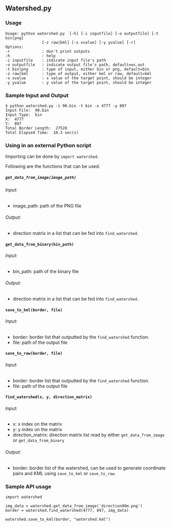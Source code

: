 ## Watershed.py

### Usage
```
Usage: python watershed.py 	[-h] [-i inputfile] [-o outputfile] [-t bin|png]
				[-z raw|kml] [-x xvalue] [-y yvalue] [-r]
Options:
-r	 			: don't print outputs
-h 				: help
-i inputfile	: indicate input file's path
-o outputfile	: indicate output file's path, default=ws.out
-t bin|png 		: type of input, either bin or png, default=bin
-z raw|kml 		: type of output, either kml or raw, default=kml
-x xvalue		: x value of the target point, should be integer
-y yvalue 		: y value of the target point, should be integer
```

### Sample Input and Output
```
$ python watershed.py -i 90.bin -t bin -x 4777 -y 897
Input File:  90.bin
Input Type:  bin
X:  4777
Y:  897
Total Border Length:  27528
Total Elapsed Time:  10.3 sec(s)
```

### Using in an external Python script
Importing can be done by `import watershed`. 

Following are the functions that can be used.

##### `get_data_from_image(image_path)`  
###### Input:  
  * image_path: path of the PNG file
###### Output:
  * direction matrix in a list that can be fed into `find_watershed`.


#### `get_data_from_binary(bin_path)`  
###### Input:  
  * bin_path: path of the binary file
###### Output:
  * direction matrix in a list that can be fed into `find_watershed`.

#### `save_to_kml(border, file)`  
###### Input:  
  * border: border list that outputted by the `find_watershed` function.  
  * file: path of the output file


#### `save_to_raw(border, file)`  
###### Input:  
  * border: border list that outputted by the `find_watershed` function.  
  * file: path of the output file

#### `find_watershed(x, y, direction_matrix)`  
###### Input:  
  * x: x index on the matrix
  * y: y index on the matrix
  * direction_matrix: direction matrix list read by either `get_data_from_image` or `get_data_from_binary`

###### Output:
  * border: border list of the watershed, can be used to generate coordinate pairs and KML using `save_to_kml` or `save_to_raw`.

### Sample API usage
```
import watershed

img_data = watershed.get_data_from_image('direction90m.png')
border = watershed.find_watershed(4777, 897, img_data)

watershed.save_to_kml(border, "watershed.kml")
```